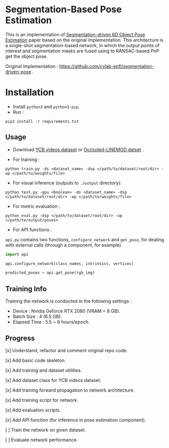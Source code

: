 # Segmentation-Based Pose Estimation

This is an implementation of [Segmentation-driven 6D Object Pose Estimation](https://arxiv.org/abs/1812.02541) paper based on the original implementation. This architecture is a single-shot segmentation-based network, in which the output points of interest and segmentation masks are fused using to RANSAC-based PnP  get the object pose.

Original implementation : https://github.com/cvlab-epfl/segmentation-driven-pose .

# Installation

- Install `python3` and `python3-pip`.
- Run :
```
pip3 install -r requirements.txt
```

## Usage

- Download [YCB videos dataset](https://rse-lab.cs.washington.edu/projects/posecnn/) or [Occluded-LINEMOD datset](https://hci.iwr.uni-heidelberg.de/vislearn/iccv2015-occlusion-challenge/) .

- For training :

```
python train.py -ds <dataset_name> -dsp </path/to/dataset/root/dir> -wp </path/to/weights/file>
```

- For visual inference (outputs to `./output` directory):

```
python test.py -gpu <boolean> -ds <dataset_name> -dsp </path/to/dataset/root/dir> -wp </path/to/weights/file>
```

- For metric evaluation :
```
python eval.py -dsp </path/to/dataset/root/dir> -op </path/to/output/poses>
```

- For API functions :

`api.py` contains two functions, `configure_network` and `get_pose`, for dealing with external calls (through a component, for example). 

```python
import api

api.configure_network(class_names, intrinsics, vertices)

predicted_poses = api.get_pose(rgb_img)
```


## Training Info

Training the network is conducted in the following settings :

- Device : Nvidia Geforce RTX 2080 (VRAM = 8 GB).
- Batch Size : 4 (6.5 GB).
- Elapsed Time : 5.5 ~ 6 hours/epoch.

## Progress

[x] Understand, refactor and comment original repo code.

[x] Add basic code skeleton.

[x] Add training and dataset utilities.

[x] Add dataset class for YCB videos dataset.

[x] Add training forward propagation to network architecture.

[x] Add training script for network.

[x] Add evaluation scripts.

[x] Add API function (for inference in pose estimation component).

[ ] Train the network on given dataset.

[ ] Evaluate network performance.